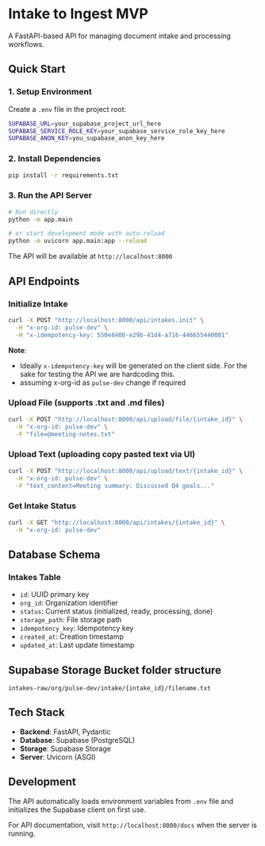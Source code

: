 # Intake to Ingest MVP

A FastAPI-based API for managing document intake and processing workflows.

## Quick Start

### 1. Setup Environment

Create a `.env` file in the project root:

```bash
SUPABASE_URL=your_supabase_project_url_here
SUPABASE_SERVICE_ROLE_KEY=your_supabase_service_role_key_here
SUPABASE_ANON_KEY=you_supabase_anon_key_here
```

### 2. Install Dependencies

```bash
pip install -r requirements.txt
```

### 3. Run the API Server

```bash
# Run directly
python -m app.main

# or start development mode with auto-reload
python -m uvicorn app.main:app --reload
```

The API will be available at `http://localhost:8000`

## API Endpoints

### Initialize Intake
```bash
curl -X POST "http://localhost:8000/api/intakes.init" \
  -H "x-org-id: pulse-dev" \
  -H "x-idempotency-key: 550e8400-e29b-41d4-a716-446655440001"
```
**Note**: 
- Ideally `x-idempotency-key` will be generated on the client side. For the sake for testing the API we are hardcoding this.
- assuming x-org-id as `pulse-dev` change if required
### Upload File (supports .txt and .md files)
```bash
curl -X POST "http://localhost:8000/api/upload/file/{intake_id}" \
  -H "x-org-id: pulse-dev" \
  -F "file=@meeting-notes.txt"
```

### Upload Text (uploading copy pasted text via UI)
```bash
curl -X POST "http://localhost:8000/api/upload/text/{intake_id}" \
  -H "x-org-id: pulse-dev" \
  -F "text_content=Meeting summary: Discussed Q4 goals..."
```

### Get Intake Status
```bash
curl -X GET "http://localhost:8000/api/intakes/{intake_id}" \
  -H "x-org-id: pulse-dev"
```

## Database Schema

### Intakes Table
- `id`: UUID primary key
- `org_id`: Organization identifier
- `status`: Current status (initialized, ready, processing, done)
- `storage_path`: File storage path
- `idempotency_key`: Idempotency key
- `created_at`: Creation timestamp
- `updated_at`: Last update timestamp

## Supabase Storage Bucket folder structure

```
intakes-raw/org/pulse-dev/intake/{intake_id}/filename.txt
```


## Tech Stack

- **Backend**: FastAPI, Pydantic
- **Database**: Supabase (PostgreSQL)
- **Storage**: Supabase Storage
- **Server**: Uvicorn (ASGI)

## Development

The API automatically loads environment variables from `.env` file and initializes the Supabase client on first use.

For API documentation, visit `http://localhost:8000/docs` when the server is running.

